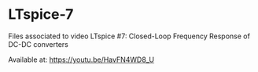 # LTspice-7
Files associated to video LTspice #7: Closed-Loop Frequency Response of DC-DC converters

Available at: https://youtu.be/HavFN4WD8_U
